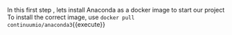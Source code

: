 In this first step , lets install Anaconda as a docker image to start our project 
To install the correct image, use `docker pull continuumio/anaconda3`{{execute}}
